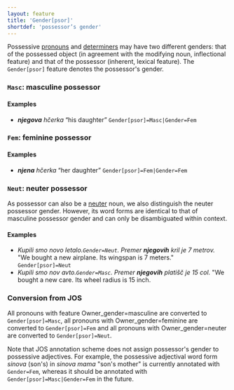 ```yaml
---
layout: feature
title: 'Gender[psor]'
shortdef: 'possessor’s gender'
---
```


Possessive [pronouns](PRON) and [determiners](DET) may have two different genders: that of the possessed object (in agreement with the modifying noun, inflectional feature) and that of the possessor (inherent, lexical feature). The `Gender[psor]` feature denotes the possessor's gender.

### `Masc`: masculine possessor

#### Examples

* _<b>njegova</b> hčerka_ “his daughter” `Gender[psor]=Masc|Gender=Fem`

### `Fem`: feminine possessor

#### Examples

* _<b>njena</b> hčerka_ “her daughter” `Gender[psor]=Fem|Gender=Fem`

### `Neut`: neuter possessor

As possessor can also be a [neuter](Gender) noun, we also distinguish the neuter possessor gender. However, its word forms are identical to that of masculine possessor gender and can only be disambiguated within context.

#### Examples

* _Kupili smo novo letalo.`Gender=Neut`. Premer <b>njegovih</b> kril je 7 metrov._ "We bought a new airplane. Its wingspan is 7 meters." `Gender[psor]=Neut`
* _Kupili smo nov avto.`Gender=Masc`. Premer <b>njegovih</b> platišč je 15 col._ "We bought a new care. Its wheel radius is 15 inch.

### Conversion from JOS

All pronouns with feature Owner_gender=masculine are converted to `Gender[psor]=Masc`, all pronouns with Owner_gender=feminine are converted to `Gender[psor]=Fem` and all pronouns with Owner_gender=neuter are converted to `Gender[psor]=Neut`.

Note that JOS annotation scheme does not assign possessor's gender to possessive adjectives. For example, the possessive adjectival word form _sinova_ (son's) in _sinova mama_ "son's mother" is currently annotated with `Gender=Fem`, whereas it should be annotated with `Gender[psor]=Masc|Gender=Fem` in the future.


